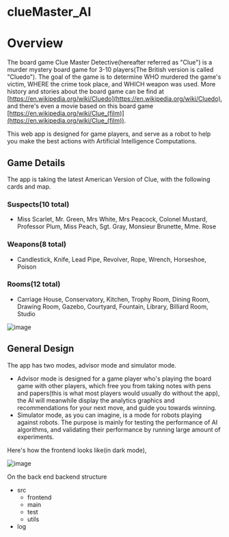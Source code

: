 # clueMaster_AI

# Overview

The board game Clue Master Detective(hereafter referred as "Clue") is a murder mystery board game for 3-10 players(The British version is called "Cluedo"). The goal of the game is to determine WHO murdered the game's victim, WHERE the crime took place, and WHICH weapon was used. More history and stories about the board game can be find at [https://en.wikipedia.org/wiki/Cluedo](https://en.wikipedia.org/wiki/Cluedo), and there's even a movie based on this board game [https://en.wikipedia.org/wiki/Clue_(film)](https://en.wikipedia.org/wiki/Clue_(film)). 

This web app is designed for game players, and serve as a robot to help you make the best actions with Artificial Intelligence Computations.


## Game Details

The app is taking the latest American Version of Clue, with the following cards and map.

### Suspects(10 total)

- Miss Scarlet, Mr. Green, Mrs White, Mrs Peacock, Colonel Mustard, Professor Plum, Miss Peach, Sgt. Gray, Monsieur Brunette, Mme. Rose

### Weapons(8 total)

- Candlestick, Knife, Lead Pipe, Revolver, Rope, Wrench, Horseshoe, Poison

### Rooms(12 total)

- Carriage House, Conservatory, Kitchen, Trophy Room, Dining Room, Drawing Room, Gazebo, Courtyard, Fountain, Library, Billiard Room, Studio

![image](https://user-images.githubusercontent.com/71299664/139190175-7efec4d3-2a3a-4a51-9904-9a6f5ec7fe42.png)

## General Design

The app has two modes, advisor mode and simulator mode. 

- Advisor mode is designed for a game player who's playing the board game with other players, which free you from taking notes with pens and papers(this is what most players would usually do without the app), the AI will meanwhile display the analytics graphics and recommendations for your next move, and guide you towards winning.
- Simulator mode, as you can imagine, is a mode for robots playing against robots. The purpose is mainly for testing the performance of AI algorithms, and validating their performance by running large amount of experiments.

 
 
Here's how the frontend looks like(in dark mode),

![image](https://user-images.githubusercontent.com/71299664/139190438-20a70864-e243-49b7-a359-f004a44255d9.png)


On the back end  backend structure

- src
    - frontend
    - main
    - test
    - utils
- log

